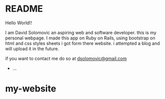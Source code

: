 # README

Hello World!!

I am David Solomovic an aspiring web and software developer.
this is my personal webpage. I made this app on Ruby on Rails,
using bootstrap on html and css styles sheets i got form there website.
i attempted a blog and will upload it in the future.

if you want to contact me do so at dsolomovic@gmail.com 




* ...
# my-website
